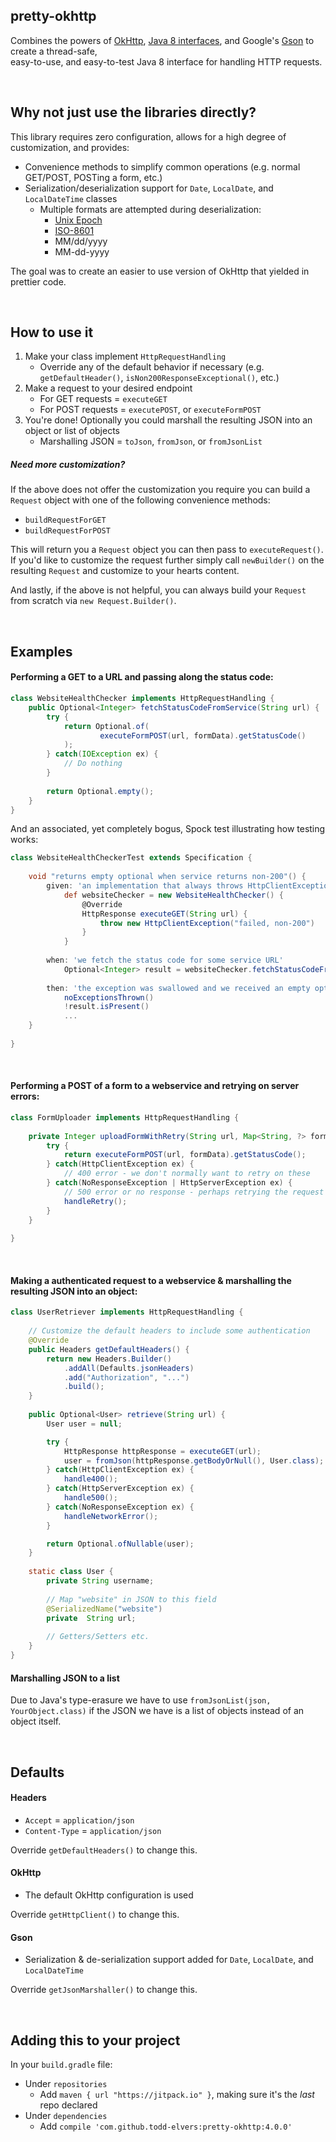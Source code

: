 pretty-okhttp
---------------------------------

Combines the powers of [OkHttp](http://square.github.io/okhttp/), 
[Java 8 interfaces](https://docs.oracle.com/javase/tutorial/java/IandI/defaultmethods.html),
and Google's [Gson](https://github.com/google/gson) to create a thread-safe,  
easy-to-use, and easy-to-test Java 8 interface for handling HTTP requests.


<br/>

## Why not just use the libraries directly?

This library requires zero configuration, allows for a high degree of customization, and provides:
* Convenience methods to simplify common operations (e.g. normal GET/POST, POSTing a form, etc.)
* Serialization/deserialization support for `Date`, `LocalDate`, and `LocalDateTime` classes
    * Multiple formats are attempted during deserialization:
        * [Unix Epoch](https://en.wikipedia.org/wiki/Unix_time)
        * [ISO-8601](https://en.wikipedia.org/wiki/ISO_8601)
        * MM/dd/yyyy
        * MM-dd-yyyy


The goal was to create an easier to use version of OkHttp that yielded in prettier code.

<br/>

## How to use it

1. Make your class implement `HttpRequestHandling`
    * Override any of the default behavior if necessary (e.g. `getDefaultHeader()`, `isNon200ResponseExceptional()`, etc.) 
2. Make a request to your desired endpoint 
    * For GET requests = `executeGET`
    * For POST requests = `executePOST`, or `executeFormPOST`
3. You're done! Optionally you could marshall the resulting JSON into an object or list of objects
    * Marshalling JSON = `toJson`, `fromJson`, or `fromJsonList`
    
##### Need more customization?
If the above does not offer the customization you require you can build a `Request` object with one of the 
following convenience methods:
    
* `buildRequestForGET`
* `buildRequestForPOST`

This will return you a `Request` object you can then pass to `executeRequest()`.  If you'd like to customize 
the request further simply call `newBuilder()` on the resulting `Request` and customize to your hearts content.

And lastly, if the above is not helpful, you can always build your `Request` from scratch via `new Request.Builder()`.

<br/>

## Examples


#### Performing a GET to a URL and passing along the status code:

```java
class WebsiteHealthChecker implements HttpRequestHandling {
    public Optional<Integer> fetchStatusCodeFromService(String url) {
        try {
            return Optional.of(
                    executeFormPOST(url, formData).getStatusCode()
            );
        } catch(IOException ex) {
            // Do nothing
        }
        
        return Optional.empty();
    }
}
```

And an associated, yet completely bogus, Spock test illustrating how testing works:

```groovy
class WebsiteHealthCheckerTest extends Specification {
    
    void "returns empty optional when service returns non-200"() {
        given: 'an implementation that always throws HttpClientException'
            def websiteChecker = new WebsiteHealthChecker() {
                @Override
                HttpResponse executeGET(String url) {
                    throw new HttpClientException("failed, non-200")
                }   
            }
        
        when: 'we fetch the status code for some service URL'
            Optional<Integer> result = websiteChecker.fetchStatusCodeFromService("some-url")
        
        then: 'the exception was swallowed and we received an empty optional'
            noExceptionsThrown()
            !result.isPresent()
            ...
    }
    
}
```


<br/>

#### Performing a POST of a form to a webservice and retrying on server errors:

```java
class FormUploader implements HttpRequestHandling {
    
    private Integer uploadFormWithRetry(String url, Map<String, ?> formData, int retryCount) {
        try {
            return executeFormPOST(url, formData).getStatusCode();
        } catch(HttpClientException ex) {
            // 400 error - we don't normally want to retry on these
        } catch(NoResponseException | HttpServerException ex) {
            // 500 error or no response - perhaps retrying the request will work
            handleRetry();
        }
    }
    
}
```

<br/>

#### Making a authenticated request to a webservice & marshalling the resulting JSON into an object:

```java
class UserRetriever implements HttpRequestHandling {
    
    // Customize the default headers to include some authentication
    @Override
    public Headers getDefaultHeaders() {
        return new Headers.Builder()
            .addAll(Defaults.jsonHeaders)   
            .add("Authorization", "...")     
            .build();
    }
    
    public Optional<User> retrieve(String url) {
        User user = null;

        try {
            HttpResponse httpResponse = executeGET(url);
            user = fromJson(httpResponse.getBodyOrNull(), User.class);
        } catch(HttpClientException ex) {
            handle400();
        } catch(HttpServerException ex) {
            handle500();
        } catch(NoResponseException ex) {
            handleNetworkError();
        }

        return Optional.ofNullable(user);
    }
    
    static class User {
        private String username;
        
        // Map "website" in JSON to this field
        @SerializedName("website")  
        private  String url;
        
        // Getters/Setters etc.
    }
}
```


#### Marshalling JSON to a list
Due to Java's type-erasure we have to use `fromJsonList(json, YourObject.class)` if the 
JSON we have is a list of objects instead of an object itself.

<br/>

## Defaults

#### Headers
* `Accept` = `application/json` 
* `Content-Type` = `application/json`

Override `getDefaultHeaders()` to change this.

#### OkHttp
* The default OkHttp configuration is used

Override `getHttpClient()` to change this.

#### Gson
* Serialization & de-serialization support added for `Date`, `LocalDate`, and `LocalDateTime`

Override `getJsonMarshaller()` to change this.

<br/>

## Adding this to your project

In your `build.gradle` file:
* Under `repositories`
    * Add `maven { url "https://jitpack.io" }`, making sure it's the _last_ repo declared
* Under `dependencies`
    * Add `compile 'com.github.todd-elvers:pretty-okhttp:4.0.0'`

